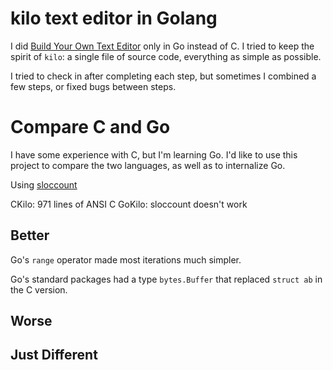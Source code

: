 # kilo text editor in Golang

I did [Build Your Own Text Editor](http://viewsourcecode.org/snaptoken/kilo/index.html)
only in Go instead of C. I tried to keep the spirit of `kilo`: a single
file of source code, everything as simple as possible.

I tried to check in after completing each step, but
sometimes I combined a few steps,  or fixed bugs between
steps.

# Compare C and Go

I have some experience with C, but I'm learning Go. I'd like
to use this project to compare the two languages, as well as
to internalize Go.

Using [sloccount](???)

CKilo: 971 lines of ANSI C
GoKilo: sloccount doesn't work

## Better

Go's `range` operator made most iterations much simpler.

Go's standard packages had a type `bytes.Buffer` that 
replaced `struct ab` in the C version.

## Worse

## Just Different
